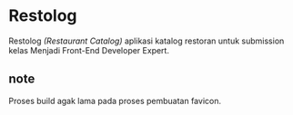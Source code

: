 # Restolog

Restolog *(Restaurant Catalog)* aplikasi katalog restoran untuk submission kelas Menjadi Front-End Developer Expert.

## note

Proses build agak lama pada proses pembuatan favicon.
